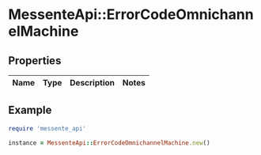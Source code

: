 # MessenteApi::ErrorCodeOmnichannelMachine

## Properties

| Name | Type | Description | Notes |
| ---- | ---- | ----------- | ----- |

## Example

```ruby
require 'messente_api'

instance = MessenteApi::ErrorCodeOmnichannelMachine.new()
```

